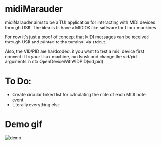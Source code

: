 # midiMarauder
midiMarauder aims to be a TUI application for interacting with MIDI devices through USB. The idea is to have a MIDIOX like software for Linux machines.

For now it's just a proof of concept that MIDI messages can be received through USB and printed to the terminal via stdout.

Also, the VID/PID are hardcoded. if you want to  test a midi device first connect it to your linux machine, run lsusb and change the vid/pid arguments in ctx.OpenDeviceWithVIDPID(vid,pid)

# To Do:

* Create circular linked list for calculating the note of each MIDI note event.
* Literally everything else


# Demo gif

![demo](https://user-images.githubusercontent.com/89623002/228107528-5fe7f15f-cae8-421c-820e-8982d3935ef9.gif)

